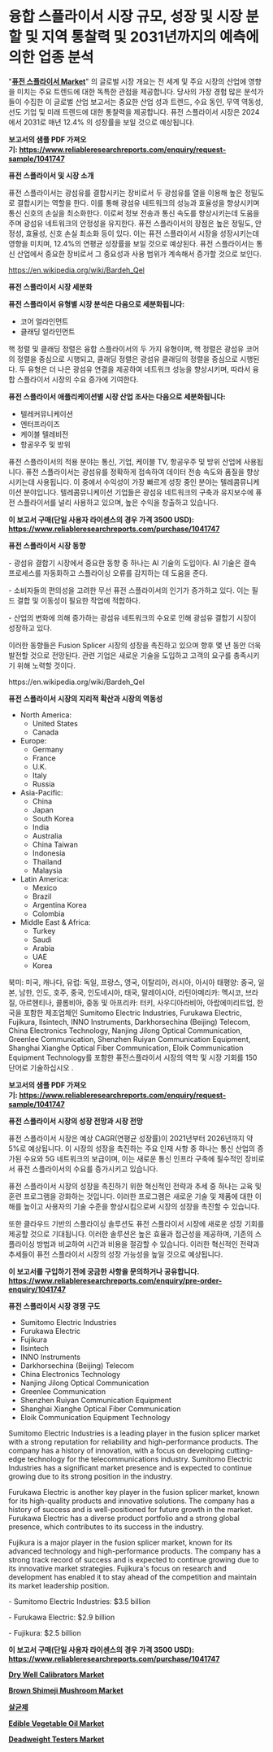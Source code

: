 <p><h1>융합 스플라이서 시장 규모, 성장 및 시장 분할 및 지역 통찰력 및 2031년까지의 예측에 의한 업종 분석</h1></p><p>"<strong><a href="https://www.reliableresearchreports.com/fusion-splicer-r1041747">퓨전 스플라이서 Market</a></strong>" 의 글로벌 시장 개요는 전 세계 및 주요 시장의 산업에 영향을 미치는 주요 트렌드에 대한 독특한 관점을 제공합니다. 당사의 가장 경험 많은 분석가들이 수집한 이 글로벌 산업 보고서는 중요한 산업 성과 트렌드, 수요 동인, 무역 역동성, 선도 기업 및 미래 트렌드에 대한 통찰력을 제공합니다. 퓨전 스플라이서 시장은 2024에서 2031로 매년 12.4% 의 성장률을 보일 것으로 예상됩니다.</p>
<p><strong>보고서의 샘플 PDF 가져오기:&nbsp;<a href="https://www.reliableresearchreports.com/enquiry/request-sample/1041747">https://www.reliableresearchreports.com/enquiry/request-sample/1041747</a></strong></p>
<p><strong>퓨전 스플라이서 및 시장 소개</strong></p>
<p><p>퓨전 스플라이서는 광섬유를 결합시키는 장비로서 두 광섬유를 열을 이용해 높은 정밀도로 결합시키는 역할을 한다. 이를 통해 광섬유 네트워크의 성능과 효율성을 향상시키며 통신 신호의 손실을 최소화한다. 이로써 정보 전송과 통신 속도를 향상시키는데 도움을 주며 광섬유 네트워크의 안정성을 유지한다. 퓨전 스플라이서의 장점은 높은 정밀도, 안정성, 효율성, 신호 손실 최소화 등이 있다. 이는 퓨전 스플라이서 시장을 성장시키는데 영향을 미치며, 12.4%의 연평균 성장률을 보일 것으로 예상된다. 퓨전 스플라이서는 통신 산업에서 중요한 장비로서 그 중요성과 사용 범위가 계속해서 증가할 것으로 보인다.</p></p>
<p><a href="https://en.wikipedia.org/wiki/Bardeh_Qel">https://en.wikipedia.org/wiki/Bardeh_Qel</a></p>
<p><strong>퓨전 스플라이서 시장 세분화</strong></p>
<p><strong>퓨전 스플라이서 유형별 시장 분석은 다음으로 세분화됩니다:</strong></p>
<p><ul><li>코어 얼라인먼트</li><li>클래딩 얼라인먼트</li></ul></p>
<p><p>핵 정렬 및 클래딩 정렬은 융합 스플라이서의 두 가지 유형이며, 핵 정렬은 광섬유 코어의 정렬을 중심으로 시행되고, 클래딩 정렬은 광섬유 클래딩의 정렬을 중심으로 시행된다. 두 유형은 더 나은 광섬유 연결을 제공하여 네트워크 성능을 향상시키며, 따라서 융합 스플라이서 시장의 수요 증가에 기여한다.</p></p>
<p><strong>퓨전 스플라이서 애플리케이션별 시장 산업 조사는 다음으로 세분화됩니다:</strong></p>
<p><ul><li>텔레커뮤니케이션</li><li>엔터프라이즈</li><li>케이블 텔레비전</li><li>항공우주 및 방위</li></ul></p>
<p><p>퓨전 스플라이서의 적용 분야는 통신, 기업, 케이블 TV, 항공우주 및 방위 산업에 사용됩니다. 퓨전 스플라이서는 광섬유를 정확하게 접속하여 데이터 전송 속도와 품질을 향상시키는데 사용됩니다. 이 중에서 수익성이 가장 빠르게 성장 중인 분야는 텔레콤뮤니케이션 분야입니다. 텔레콤뮤니케이션 기업들은 광섬유 네트워크의 구축과 유지보수에 퓨전 스플라이서를 널리 사용하고 있으며, 높은 수익을 창출하고 있습니다.</p></p>
<p><strong>이 보고서 구매(단일 사용자 라이센스의 경우 가격 3500 USD): <a href="https://www.reliableresearchreports.com/purchase/1041747">https://www.reliableresearchreports.com/purchase/1041747</a></strong></p>
<p><strong>퓨전 스플라이서 시장 동향</strong></p>
<p><p>- 광섬유 결합기 시장에서 중요한 동향 중 하나는 AI 기술의 도입이다. AI 기술은 결속 프로세스를 자동화하고 스플라이싱 오류를 감지하는 데 도움을 준다.</p><p>- 소비자들의 편의성을 고려한 무선 퓨전 스플라이서의 인기가 증가하고 있다. 이는 필드 결합 및 이동성이 필요한 작업에 적합하다.</p><p>- 산업의 변화에 의해 증가하는 광섬유 네트워크의 수요로 인해 광섬유 결합기 시장이 성장하고 있다.</p><p>이러한 동향들은 Fusion Splicer 시장의 성장을 촉진하고 있으며 향후 몇 년 동안 더욱 발전할 것으로 전망된다. 관련 기업은 새로운 기술을 도입하고 고객의 요구를 충족시키기 위해 노력할 것이다.</p></p>
<p>https://en.wikipedia.org/wiki/Bardeh_Qel</p>
<p><strong>퓨전 스플라이서 시장의 지리적 확산과 시장의 역동성</strong></p>
<p><ul>
    <li>
        North America:
        <ul>
            <li>United States</li>
            <li>Canada</li>
        </ul>
    </li>
    <li>
        Europe:
        <ul>
            <li>Germany</li>
            <li>France</li>
            <li>U.K.</li>
            <li>Italy</li>
            <li>Russia</li>
        </ul>
    </li>
    <li>
        Asia-Pacific:
        <ul>
            <li>China</li>
            <li>Japan</li>
            <li>South Korea</li>
            <li>India</li>
            <li>Australia</li>
            <li>China Taiwan</li>
            <li>Indonesia</li>
            <li>Thailand</li>
            <li>Malaysia</li>
        </ul>
    </li>
    <li>
        Latin America:
        <ul>
            <li>Mexico</li>
            <li>Brazil</li>
            <li>Argentina Korea</li>
            <li>Colombia</li>
        </ul>
    </li>
    <li>
        Middle East & Africa:
        <ul>
            <li>Turkey</li>
            <li>Saudi</li>
            <li>Arabia</li>
            <li>UAE</li>
            <li>Korea</li>
        </ul>
    </li>
    </ul></p>
<p><p>북미: 미국, 캐나다, 유럽: 독일, 프랑스, 영국, 이탈리아, 러시아, 아시아 태평양: 중국, 일본, 남한, 인도, 호주, 중국, 인도네시아, 태국, 말레이시아, 라틴아메리카: 멕시코, 브라질, 아르헨티나, 콜롬비아, 중동 및 아프리카: 터키, 사우디아라비아, 아랍에미리트업, 한국을 포함한 제조업체인 Sumitomo Electric Industries, Furukawa Electric, Fujikura, Ilsintech, INNO Instruments, Darkhorsechina (Beijing) Telecom, China Electronics Technology, Nanjing Jilong Optical Communication, Greenlee Communication, Shenzhen Ruiyan Communication Equipment, Shanghai Xianghe Optical Fiber Communication, Eloik Communication Equipment Technology를 포함한 퓨전스플라이서 시장의 역학 및 시장 기회를 150 단어로 기술하십시오 .</p></p>
<p><strong>보고서의 샘플 PDF 가져오기:&nbsp;<a href="https://www.reliableresearchreports.com/enquiry/request-sample/1041747">https://www.reliableresearchreports.com/enquiry/request-sample/1041747</a></strong></p>
<p><strong>퓨전 스플라이서 시장의 성장 전망과 시장 전망</strong></p>
<p><p>퓨전 스플라이서 시장은 예상 CAGR(연평균 성장률)이 2021년부터 2026년까지 약 5%로 예상됩니다. 이 시장의 성장을 촉진하는 주요 인재 사항 중 하나는 통신 산업의 증가된 수요와 5G 네트워크의 보급이며, 이는 새로운 통신 인프라 구축에 필수적인 장비로서 퓨전 스플라이서의 수요를 증가시키고 있습니다.</p><p>퓨전 스플라이서 시장의 성장을 촉진하기 위한 혁신적인 전략과 추세 중 하나는 교육 및 훈련 프로그램을 강화하는 것입니다. 이러한 프로그램은 새로운 기술 및 제품에 대한 이해를 높이고 사용자의 기술 수준을 향상시킴으로써 시장의 성장을 촉진할 수 있습니다.</p><p>또한 클라우드 기반의 스플라이싱 솔루션도 퓨전 스플라이서 시장에 새로운 성장 기회를 제공할 것으로 기대됩니다. 이러한 솔루션은 높은 효율과 접근성을 제공하며, 기존의 스플라이싱 방법과 비교하여 시간과 비용을 절감할 수 있습니다. 이러한 혁신적인 전략과 추세들이 퓨전 스플라이서 시장의 성장 가능성을 높일 것으로 예상됩니다.</p></p>
<p><strong>이 보고서를 구입하기 전에 궁금한 사항을 문의하거나 공유합니다. <a href="https://www.reliableresearchreports.com/enquiry/pre-order-enquiry/1041747">https://www.reliableresearchreports.com/enquiry/pre-order-enquiry/1041747</a></strong></p>
<p><strong>퓨전 스플라이서 시장 경쟁 구도</strong></p>
<p><ul><li>Sumitomo Electric Industries</li><li>Furukawa Electric</li><li>Fujikura</li><li>Ilsintech</li><li>INNO Instruments</li><li>Darkhorsechina (Beijing) Telecom</li><li>China Electronics Technology</li><li>Nanjing Jilong Optical Communication</li><li>Greenlee Communication</li><li>Shenzhen Ruiyan Communication Equipment</li><li>Shanghai Xianghe Optical Fiber Communication</li><li>Eloik Communication Equipment Technology</li></ul></p>
<p><p>Sumitomo Electric Industries is a leading player in the fusion splicer market with a strong reputation for reliability and high-performance products. The company has a history of innovation, with a focus on developing cutting-edge technology for the telecommunications industry. Sumitomo Electric Industries has a significant market presence and is expected to continue growing due to its strong position in the industry.</p><p>Furukawa Electric is another key player in the fusion splicer market, known for its high-quality products and innovative solutions. The company has a history of success and is well-positioned for future growth in the market. Furukawa Electric has a diverse product portfolio and a strong global presence, which contributes to its success in the industry.</p><p>Fujikura is a major player in the fusion splicer market, known for its advanced technology and high-performance products. The company has a strong track record of success and is expected to continue growing due to its innovative market strategies. Fujikura's focus on research and development has enabled it to stay ahead of the competition and maintain its market leadership position.</p><p>- Sumitomo Electric Industries: $3.5 billion</p><p>- Furukawa Electric: $2.9 billion</p><p>- Fujikura: $2.5 billion</p></p>
<p><strong>이 보고서 구매(단일 사용자 라이센스의 경우 가격 3500 USD): <a href="https://www.reliableresearchreports.com/purchase/1041747">https://www.reliableresearchreports.com/purchase/1041747</a></strong></p>
<p><strong><p><a href="https://github.com/JameTravis/Market-Research-Report-List-6/blob/main/dry-well-calibrators-market.md">Dry Well Calibrators Market</a></p><p><a href="https://medium.com/@penelope.lee568/brown-shimeji-mushroom-market-share-size-trends-industry-analysis-report-by-application-a1c1e8b3672d">Brown Shimeji Mushroom Market</a></p><p><a href="https://github.com/sougarounis/Market-Research-Report-List-5/blob/main/504960478629.md">살균제</a></p><p><a href="https://medium.com/@samantha.welch56767/edible-vegetable-oil-market-a-global-and-regional-analysis-focus-on-region-country-level-d7d3c0fc0ec7">Edible Vegetable Oil Market</a></p><p><a href="https://github.com/vimar16th/Market-Research-Report-List-6/blob/main/deadweight-testers-market.md">Deadweight Testers Market</a></p></strong></p>
<p></p>
